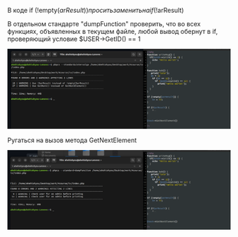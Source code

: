 В коде if (!empty($arResult)) просить заменить на if (!$arResult)

В отдельном стандарте "dumpFunction" проверить, что во всех функциях, объявленных в текущем файле, любой вывод обернут в if, проверяющий условие $USER->GetID() == 1

![Image alt](https://github.com/AhEhIOhYou/php-code-sniffs/blob/main/screenshots/1.png)

Ругаться на вызов метода GetNextElement

![Image alt](https://github.com/AhEhIOhYou/php-code-sniffs/blob/main/screenshots/2.png)
